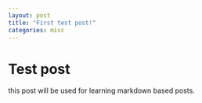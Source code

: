 ```yaml
---
layout: post
title: "First test post!"
categories: misc
---
```

# Test post 
this post will be used for learning markdown based posts.
